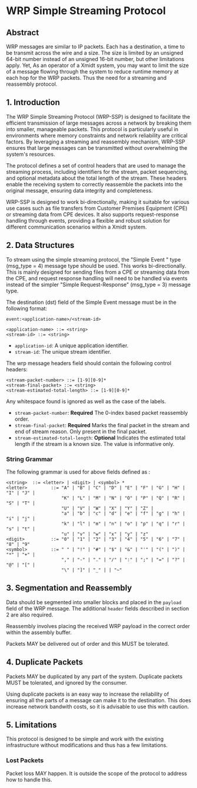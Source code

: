 # WRP Simple Streaming Protocol

## Abstract

WRP messages are similar to IP packets.  Each has a destination, a time to be
transmit across the wire and a size.  The size is limited by an unsigned 64-bit
number instead of an unsigned 16-bit number, but other limitations apply.  Yet,
As an operator of a Xmidt system, you may want to limit the size of a message
flowing through the system to reduce runtime memory at each hop for the WRP
packets.  Thus the need for a streaming and reassembly protocol.

## 1. Introduction

The WRP Simple Streaming Protocol (WRP-SSP) is designed to facilitate the
efficient transmission of large messages across a network by breaking them into
smaller, manageable packets.  This protocol is particularly useful in
environments where memory constraints and network reliability are critical
factors.  By leveraging a streaming and reassembly mechanism, WRP-SSP ensures
that large messages can be transmitted without overwhelming the system's resources.

The protocol defines a set of control headers that are used to manage the
streaming process, including identifiers for the stream, packet sequencing, and
optional metadata about the total length of the stream. These headers enable the
receiving system to correctly reassemble the packets into the original message,
ensuring data integrity and completeness.

WRP-SSP is designed to work bi-directionally, making it suitable for various use
cases such as file transfers from Customer Premises Equipment (CPE) or streaming
data from CPE devices. It also supports request-response handling through events,
providing a flexible and robust solution for different communication scenarios
within a Xmidt system.

## 2. Data Structures

To stream using the simple streaming protocol, the "Simple Event " type
(msg_type = 4) message type should be used.  This works bi-directionally.  This
is mainly designed for sending files from a CPE or streaming data from the CPE,
and request response handling will need to be handled via events instead of the
simpler "Simple Request-Response" (msg_type = 3) message type.

The destination (dst) field of the Simple Event message must be in the following format:
```bnf
event:<application-name>/<stream-id>

<application-name> ::= <string>
<stream-id> ::= <string>
```
- `application-id`: A unique application identifier.
- `stream-id`: The unique stream identifier.

The wrp message headers field should contain the following control headers:

```bnf
<stream-packet-number> ::= [1-9][0-9]*
<stream-final-packet> ::= <string>
<stream-estimated-total-length> ::= [1-9][0-9]*
```

Any whitespace found is ignored as well as the case of the labels.

- `stream-packet-number`: **Required** The 0-index based packet reassembly order.
- `stream-final-packet`: **Required** Marks the final packet in the stream and
   end of stream reason.  Only present in the final packet.
- `stream-estimated-total-length`: **Optional** Indicates the estimated total
   length if the stream is a known size.  The value is informative only.

### String Grammar
The following grammar is used for above fields defined as <string>:
```bnf
<string>  ::= <letter> | <digit> | <symbol> *
<letter>         ::= "A" | "B" | "C" | "D" | "E" | "F" | "G" | "H" | "I" | "J" |
                     "K" | "L" | "M" | "N" | "O" | "P" | "Q" | "R" | "S" | "T" |
                     "U" | "V" | "W" | "X" | "Y" | "Z" |
                     "a" | "b" | "c" | "d" | "e" | "f" | "g" | "h" | "i" | "j" |
                     "k" | "l" | "m" | "n" | "o" | "p" | "q" | "r" | "s" | "t" |
                     "u" | "v" | "w" | "x" | "y" | "z"
<digit>          ::= "0" | "1" | "2" | "3" | "4" | "5" | "6" | "7" | "8" | "9"
<symbol>         ::= " " | "!" | "#" | "$" | "&" | "'" | "(" | ")" | "*" | "+" |
                     "," | "-" | "." | "/" | ":" | ";" | "=" | "?" | "@" | "[" |
                     "\" | "]" | "_" | | "~"
```

## 3. Segmentation and Reassembly

Data should be segmented into smaller blocks and placed in the `payload` field
of the WRP message.  The additional `header` fields described in section 2 are
also required.

Reassembly involves placing the received WRP payload in the correct order within
the assembly buffer.

Packets MAY be delivered out of order and this MUST be tolerated.

## 4. Duplicate Packets

Packets MAY be duplicated by any part of the system.  Duplicate packets MUST
be tolerated, and ignored by the consumer.

Using duplicate packets is an easy way to increase the reliability of ensuring
all the parts of a message can make it to the destination.  This does increase
network bandwith costs, so it is advisable to use this with caution.

## 5. Limitations

This protocol is designed to be simple and work with the existing infrastructure
without modifications and thus has a few limitations.

### Lost Packets

Packet loss MAY happen.  It is outside the scope of the protocol to address how
to handle this.
